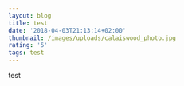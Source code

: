```yaml
---
layout: blog
title: test
date: '2018-04-03T21:13:14+02:00'
thumbnail: /images/uploads/calaiswood_photo.jpg
rating: '5'
tags: test
---
```

test
